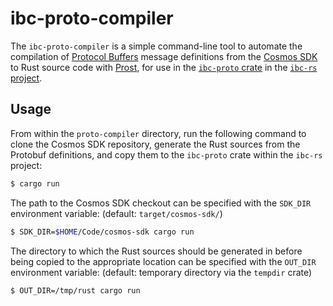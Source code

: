 # ibc-proto-compiler

The `ibc-proto-compiler` is a simple command-line tool to automate the compilation of [Protocol Buffers](https://developers.google.com/protocol-buffers) message definitions from the [Cosmos SDK](https://github.com/cosmos/cosmos-sdk) to Rust source code with [Prost](https://lib.rs/crates/prost), for use in the [`ibc-proto` crate](https://lib.rs/crates/ibc-proto) in the [`ibc-rs` project](https://github.com/informalsystems/ibc-rs/).

## Usage

From within the `proto-compiler` directory, run the following command to clone the Cosmos SDK repository, generate the Rust sources from the Protobuf definitions, and copy them to the `ibc-proto` crate within the `ibc-rs` project:

```bash
$ cargo run
```

The path to the Cosmos SDK checkout can be specified with the `SDK_DIR` environment variable: (default: `target/cosmos-sdk/`)

```bash
$ SDK_DIR=$HOME/Code/cosmos-sdk cargo run
```

The directory to which the Rust sources should be generated in before being copied to the appropriate location can be specified with the `OUT_DIR` environment variable: (default: temporary directory via the `tempdir` crate)

```bash
$ OUT_DIR=/tmp/rust cargo run
```
